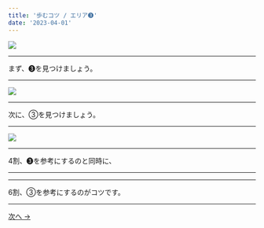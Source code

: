 ```yaml
---
title: '歩むコツ / エリア➌'
date: '2023-04-01'
---
```

![](/images/33.jpg)
***
まず、➌を見つけましょう。
***
![](/images/33_n.jpg)
***
次に、③を見つけましょう。
***
![](/images/33__n.jpg)
***
4割、➌を参考にするのと同時に、  
***
***
6割、③を参考にするのがコツです。
***
[ 次へ → ](/posts/44)
